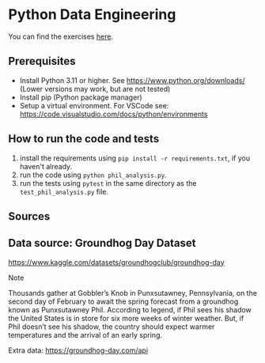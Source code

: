 # Python Data Engineering

You can find the exercises [here](../Exercises_data.md).

## Prerequisites

- Install Python 3.11 or higher. See https://www.python.org/downloads/ (Lower versions may work, but are not tested)
- Install pip (Python package manager)
- Setup a virtual environment. For VSCode see: https://code.visualstudio.com/docs/python/environments

## How to run the code and tests

1. install the requirements using `pip install -r requirements.txt`, if you haven't already.
2. run the code using `python phil_analysis.py`.
3. run the tests using `pytest` in the same directory as the `test_phil_analysis.py` file.

## Sources

## Data source: Groundhog Day Dataset

https://www.kaggle.com/datasets/groundhogclub/groundhog-day

> [!NOTE]  
> Thousands gather at Gobbler’s Knob in Punxsutawney, Pennsylvania, on the second day of February to await the spring forecast from a groundhog known as Punxsutawney Phil. According to legend, if Phil sees his shadow the United States is in store for six more weeks of winter weather. But, if Phil doesn’t see his shadow, the country should expect warmer temperatures and the arrival of an early spring.

Extra data: https://groundhog-day.com/api

